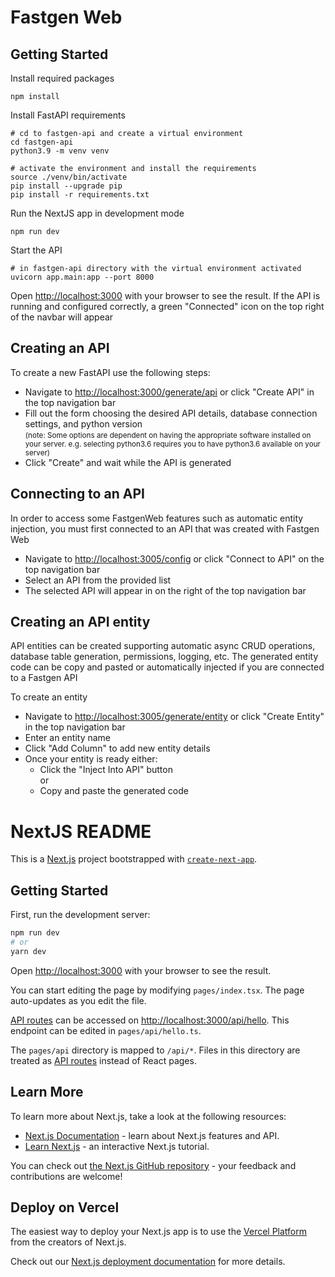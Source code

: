 # Fastgen Web

## Getting Started
Install required packages
```
npm install
```

Install FastAPI requirements
```
# cd to fastgen-api and create a virtual environment
cd fastgen-api
python3.9 -m venv venv

# activate the environment and install the requirements
source ./venv/bin/activate
pip install --upgrade pip
pip install -r requirements.txt
```

Run the NextJS app in development mode
```
npm run dev
```

Start the API
```
# in fastgen-api directory with the virtual environment activated
uvicorn app.main:app --port 8000
```

Open [http://localhost:3000](http://localhost:3000) with your browser to see the result.
If the API is running and configured correctly, a green "Connected" icon on the top right of the navbar will appear

## Creating an API
To create a new FastAPI use the following steps:
  - Navigate to [http://localhost:3000/generate/api](http://localhost:3000/generate/api) or click "Create API" in the top navigation bar
  - Fill out the form choosing the desired API details, database connection settings, and python version
    <br>
    <small>(note: Some options are dependent on having the appropriate software installed on your server. e.g. selecting python3.6 requires you to have python3.6 available on your server)</small>
  -  Click "Create" and wait while the API is generated

## Connecting to an API  
  In order to access some FastgenWeb features such as automatic entity injection, you must first connected to an API that was created with Fastgen Web
  - Navigate to [http://localhost:3005/config](http://localhost:3005/config) or click "Connect to API" on the top navigation bar
  - Select an API from the provided list 
  - The selected API will appear in on the right of the top navigation bar

## Creating an API entity 
API entities can be created supporting automatic async CRUD operations, database table generation, permissions, logging, etc.
The generated entity code can be copy and pasted or automatically injected if you are connected to a Fastgen API

To create an entity
  - Navigate to [http://localhost:3005/generate/entity](http://localhost:3005/generate/entity) or click "Create Entity" in the top navigation bar
  - Enter an entity name
  - Click "Add Column" to add new entity details
  - Once your entity is ready either:
    * Click the "Inject Into API" button <br>
      or 
    * Copy and paste the generated code

# NextJS README

This is a [Next.js](https://nextjs.org/) project bootstrapped with [`create-next-app`](https://github.com/vercel/next.js/tree/canary/packages/create-next-app).

## Getting Started

First, run the development server:

```bash
npm run dev
# or
yarn dev
```

Open [http://localhost:3000](http://localhost:3000) with your browser to see the result.

You can start editing the page by modifying `pages/index.tsx`. The page auto-updates as you edit the file.

[API routes](https://nextjs.org/docs/api-routes/introduction) can be accessed on [http://localhost:3000/api/hello](http://localhost:3000/api/hello). This endpoint can be edited in `pages/api/hello.ts`.

The `pages/api` directory is mapped to `/api/*`. Files in this directory are treated as [API routes](https://nextjs.org/docs/api-routes/introduction) instead of React pages.

## Learn More

To learn more about Next.js, take a look at the following resources:

- [Next.js Documentation](https://nextjs.org/docs) - learn about Next.js features and API.
- [Learn Next.js](https://nextjs.org/learn) - an interactive Next.js tutorial.

You can check out [the Next.js GitHub repository](https://github.com/vercel/next.js/) - your feedback and contributions are welcome!

## Deploy on Vercel

The easiest way to deploy your Next.js app is to use the [Vercel Platform](https://vercel.com/new?utm_medium=default-template&filter=next.js&utm_source=create-next-app&utm_campaign=create-next-app-readme) from the creators of Next.js.

Check out our [Next.js deployment documentation](https://nextjs.org/docs/deployment) for more details.
